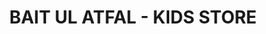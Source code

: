 ---
title: "BAIT UL ATFAL - KIDS STORE"
url: /karachi/bait-ul-atfal-kids-store/
shop: baby goods
---
